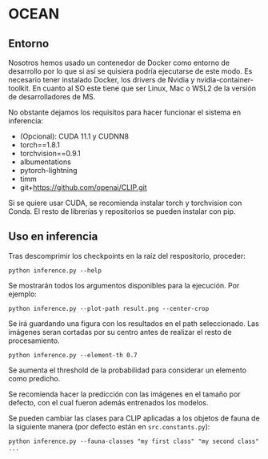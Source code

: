 # OCEAN


## Entorno

Nosotros hemos usado un contenedor de Docker como entorno de desarrollo por lo que si así se quisiera podría ejecutarse de este modo.
Es necesario tener instalado Docker, los drivers de Nvidia y nvidia-container-toolkit.
En cuanto al SO este tiene que ser Linux, Mac o WSL2 de la versión de desarrolladores de MS.

No obstante dejamos los requisitos para hacer funcionar el sistema en inferencia:

- (Opcional): CUDA 11.1 y CUDNN8
- torch==1.8.1
- torchvision==0.9.1
- albumentations
- pytorch-lightning
- timm
- git+https://github.com/openai/CLIP.git

Si se quiere usar CUDA, se recomienda instalar torch y torchvision con Conda. El resto de librerías y repositorios se pueden instalar con pip.


## Uso en inferencia

Tras descomprimir los checkpoints en la raíz del respositorio, proceder:

`python inference.py --help`

Se mostrarán todos los argumentos disponibles para la ejecución. Por ejemplo:

`python inference.py --plot-path result.png --center-crop`

Se irá guardando una figura con los resultados en el path seleccionado.
Las imágenes seran cortadas por su centro antes de realizar el resto de procesamiento.

`python inference.py --element-th 0.7`

Se aumenta el threshold de la probabilidad para considerar un elemento como predicho.

Se recomienda hacer la predicción con las imágenes en el tamaño por defecto, con el cual fueron además entrenados los modelos.

Se pueden cambiar las clases para CLIP aplicadas a los objetos de fauna de la siguiente manera (por defecto están en `src.constants.py`):

`python inference.py --fauna-classes "my first class" "my second class" ...`
